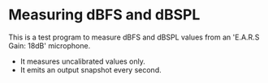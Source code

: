 # Measuring dBFS and dBSPL

This is a test program to measure dBFS and dBSPL values from an 'E.A.R.S Gain: 18dB' microphone.

* It measures uncalibrated values only.
* It emits an output snapshot every second.

